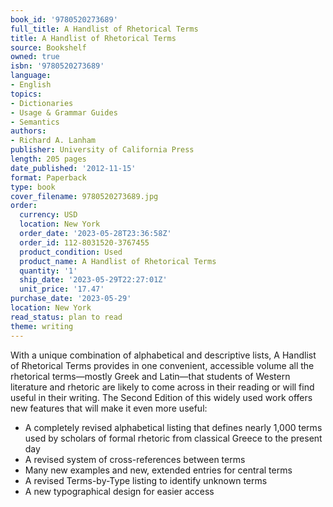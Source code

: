 ```yaml
---
book_id: '9780520273689'
full_title: A Handlist of Rhetorical Terms
title: A Handlist of Rhetorical Terms
source: Bookshelf
owned: true
isbn: '9780520273689'
language:
- English
topics:
- Dictionaries
- Usage & Grammar Guides
- Semantics
authors:
- Richard A. Lanham
publisher: University of California Press
length: 205 pages
date_published: '2012-11-15'
format: Paperback
type: book
cover_filename: 9780520273689.jpg
order:
  currency: USD
  location: New York
  order_date: '2023-05-28T23:36:58Z'
  order_id: 112-8031520-3767455
  product_condition: Used
  product_name: A Handlist of Rhetorical Terms
  quantity: '1'
  ship_date: '2023-05-29T22:27:01Z'
  unit_price: '17.47'
purchase_date: '2023-05-29'
location: New York
read_status: plan to read
theme: writing
---
```

With a unique combination of alphabetical and descriptive lists, A Handlist of Rhetorical Terms provides in one convenient, accessible volume all the rhetorical terms—mostly Greek and Latin—that students of Western literature and rhetoric are likely to come across in their reading or will find useful in their writing.
The Second Edition of this widely used work offers new features that will make it even more useful:
* A completely revised alphabetical listing that defines nearly 1,000 terms used by scholars of formal rhetoric from classical Greece to the present day
* A revised system of cross-references between terms
* Many new examples and new, extended entries for central terms
* A revised Terms-by-Type listing to identify unknown terms
* A new typographical design for easier access
